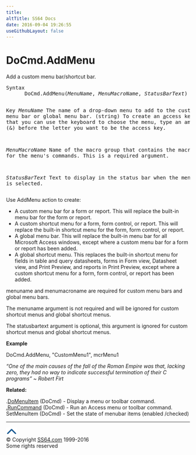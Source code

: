 ```yaml
---
title:
altTitle: SS64 Docs
date: 2016-09-04 19:26:55
useGithubLayout: false
---
```

<!-- #BeginLibraryItem "/Library/head_access.lbi" --><!-- #EndLibraryItem --><h1>DoCmd.AddMenu</h1>
<p>  Add a custom menu bar/shortcut bar.</p>
<pre>Syntax
      DoCmd.AddMenu(<i>MenuName</i>, <i>MenuMacroName</i>, <i>StatusBarText</i>)

Key
   <i>MenuName</i>       The name of a drop-down menu to add to the
                  custom menu bar or global menu bar. (string)
                  To create an <u>a</u>ccess key so that you can use the
                  keyboard to choose the menu, type an ampersand (&amp;)
                  before the letter you want to be the access key.

   <i>MenuMacroName</i>  Name of the macro group that contains the macros
                  for the menu's commands. This is a required argument.

   <i>StatusBarText</i>  Text to display in the status bar when the menu is selected.</pre>
<p>Use AddMenu action to create:</p>
<ul>
<li> A custom menu bar for a form or report. This will replace the built-in menu bar for the form or report.</li>
<li> A custom shortcut menu for a form, form control, or report. This will replace the built-in shortcut menu for the form, form control, or report.</li>
<li> A global menu bar. This will replace the built-in menu bar for all Microsoft Access windows, except where a custom menu bar for a form or report has been added.</li>
<li> A global shortcut menu. This replaces the built-in shortcut menu for fields in table and query datasheets, forms in Form view, Datasheet view, and Print Preview, and reports in Print Preview, except where a custom shortcut menu for a form, form control, or report has been added.</li>
</ul>
<p>menuname and menumacroname are required for custom menu bars and global menu bars. </p>
<p>The menuname argument is not required and will be ignored for custom shortcut menus and global shortcut menus.</p>
<p>The statusbartext argument is optional, this argument is ignored for custom shortcut menus and global shortcut menus.</p>
<p><b>Example</b></p>
<p class="code">DoCmd.AddMenu, "CustomMenu1", mcrMenu1 </p>
<p class="quote"><i>“One of the main causes of the fall of the Roman Empire was that, lacking zero, they had no way to indicate successful termination of their C programs” ~ Robert Firt</i></p>
<p><b>Related:</b></p>
<p>.<a href="runcommand.html">DoMenuItem</a> (DoCmd) - Display a menu or toolbar command.<br>
<a href="runcommand.html">.RunCommand</a> (DoCmd) - Run an Access menu or toolbar command.<br>
SetMenuItem (DoCmd) - Set the state of menubar items (enabled /checked)</p><!-- #BeginLibraryItem "/Library/foot_access.lbi" --><p>
<!-- access -->

<hr>
<div id="bl" class="footer"><a href="addmenu.html#"><img src="../images/top.png" width="30" height="22" alt="Back to the Top"></a></div>
<div id="br" class="footer, tagline">© Copyright <a href="http://ss64.com/">SS64.com</a> 1999-2016<br>
Some rights reserved</div><!-- #EndLibraryItem -->

